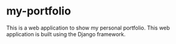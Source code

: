# my-portfolio
This is a web application to show my personal portfolio.
This web application is built using the Django framework.
